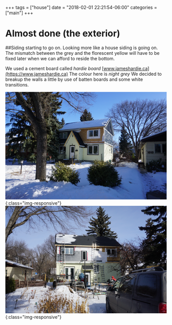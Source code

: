 +++
tags = ["house"]
date = "2018-02-01 22:21:54-06:00"
categories = ["main"]
+++

# Almost done (the exterior)

##Siding starting to go on.
Looking more like a house siding is going on. The mismatch between the
grey and the florescent yellow will have to be fixed later when we can afford
to reside the bottom.  

We used a cement board called *hardie board*
[www.jameshardie.ca](https://www.jameshardie.ca)  The colour here is *night
grey*  We decided to breakup the walls a little by use of batten boards and
some white transitions. 

![front](FrontSiding.png){:class="img-responsive"}
![back](BackSiding.png){:class="img-responsive"}


